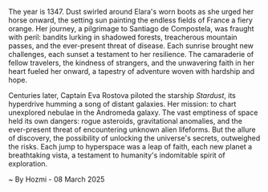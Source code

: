 
The year is 1347.  Dust swirled around Elara's worn boots as she urged her horse onward, the setting sun painting the endless fields of France a fiery orange.  Her journey, a pilgrimage to Santiago de Compostela, was fraught with peril: bandits lurking in shadowed forests, treacherous mountain passes, and the ever-present threat of disease.  Each sunrise brought new challenges, each sunset a testament to her resilience.  The camaraderie of fellow travelers, the kindness of strangers, and the unwavering faith in her heart fueled her onward, a tapestry of adventure woven with hardship and hope.

Centuries later, Captain Eva Rostova piloted the starship *Stardust*, its hyperdrive humming a song of distant galaxies.  Her mission: to chart unexplored nebulae in the Andromeda galaxy.  The vast emptiness of space held its own dangers: rogue asteroids, gravitational anomalies, and the ever-present threat of encountering unknown alien lifeforms. But the allure of discovery, the possibility of unlocking the universe's secrets, outweighed the risks.  Each jump to hyperspace was a leap of faith, each new planet a breathtaking vista, a testament to humanity's indomitable spirit of exploration.

~ By Hozmi - 08 March 2025
